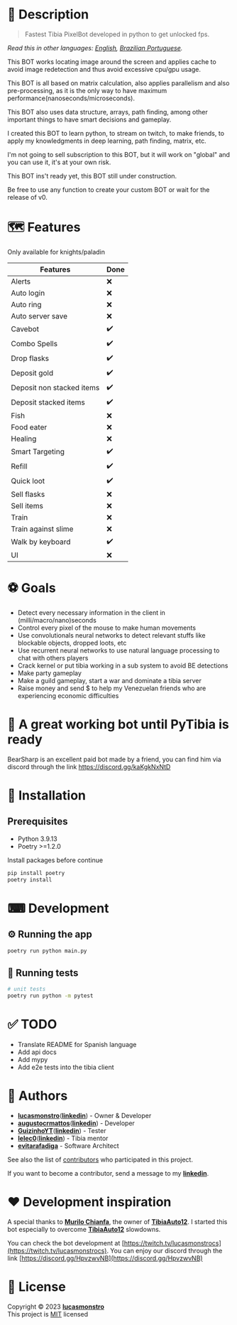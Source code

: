 # 📝 Description

> Fastest Tibia PixelBot developed in python to get unlocked fps.

_Read this in other languages: [English](README.md), [Brazilian Portuguese](README.pt-BR.md)._

This BOT works locating image around the screen and applies cache to avoid image redetection and thus avoid excessive cpu/gpu usage.

This BOT is all based on matrix calculation, also applies parallelism and also pre-processing, as it is the only way to have maximum performance(nanoseconds/microseconds).

This BOT also uses data structure, arrays, path finding, among other important things to have smart decisions and gameplay.

I created this BOT to learn python, to stream on twitch, to make friends, to apply my knowledgments in deep learning, path finding, matrix, etc.

I'm not going to sell subscription to this BOT, but it will work on "global" and you can use it, it's at your own risk.

This BOT ins't ready yet, this BOT still under construction.

Be free to use any function to create your custom BOT or wait for the release of v0.

# 🗺️ Features

Only available for knights/paladin

| Features                  | Done               |
| ------------------------- | ------------------ |
| Alerts                    | :x:                |
| Auto login                | :x:                |
| Auto ring                 | :x:                |
| Auto server save          | :x:                |
| Cavebot                   | :heavy_check_mark: |
| Combo Spells              | :heavy_check_mark: |
| Drop flasks               | :heavy_check_mark: |
| Deposit gold              | :heavy_check_mark: |
| Deposit non stacked items | :heavy_check_mark: |
| Deposit stacked items     | :heavy_check_mark: |
| Fish                      | :x:                |
| Food eater                | :x:                |
| Healing                   | :x:                |
| Smart Targeting           | :heavy_check_mark: |
| Refill                    | :heavy_check_mark: |
| Quick loot                | :heavy_check_mark: |
| Sell flasks               | :x:                |
| Sell items                | :x:                |
| Train                     | :x:                |
| Train against slime       | :x:                |
| Walk by keyboard          | :heavy_check_mark: |
| UI                        | :x:                |

# ⚽ Goals

- Detect every necessary information in the client in (milli/macro/nano)seconds
- Control every pixel of the mouse to make human movements
- Use convolutionals neural networks to detect relevant stuffs like blockable objects, dropped loots, etc
- Use recurrent neural networks to use natural language processing to chat with others players
- Crack kernel or put tibia working in a sub system to avoid BE detections
- Make party gameplay
- Make a guild gameplay, start a war and dominate a tibia server
- Raise money and send $ to help my Venezuelan friends who are experiencing economic difficulties

# 🦾 A great working bot until PyTibia is ready

BearSharp is an excellent paid bot made by a friend, you can find him via discord through the link https://discord.gg/kaKgkNxNtD

# 🧰 Installation

## Prerequisites

- Python 3.9.13
- Poetry >=1.2.0

Install packages before continue

```bash
pip install poetry
poetry install
```

# ⌨ Development

## ⚙ Running the app

```bash
poetry run python main.py
```

## 🧪 Running tests

```bash
# unit tests
poetry run python -m pytest
```

# ✅ TODO

- Translate README for Spanish language
- Add api docs
- Add mypy
- Add e2e tests into the tibia client

# 👷 Authors

- [**lucasmonstro**](http://github.com/lucasmonstro)([**linkedin**](https://www.linkedin.com/in/lucasmonstro/)) - Owner & Developer
- [**augustocrmattos**](http://github.com/augustocrmattos)([**linkedin**](https://www.linkedin.com/in/augustocrmattos/)) - Developer
- [**GuizinhoYT**](http://github.com/GuizinhoYT)([**linkedin**](https://www.linkedin.com/in/guilherme-gra%C3%A7a-3953231a2/)) - Tester
- [**lelec0**](https://github.com/lelec0)([**linkedin**](https://www.linkedin.com/in/max-miranda/)) - Tibia mentor
- [**evitarafadiga**](http://github.com/evitarafadiga) - Software Architect

See also the list of [contributors](../../graphs/contributors) who participated
in this project.

If you want to become a contributor, send a message to my [**linkedin**](https://www.linkedin.com/in/lucasmonstro/).

# ❤️ Development inspiration

A special thanks to [**Murilo Chianfa**](https://github.com/MuriloChianfa), the owner of [**TibiaAuto12**](https://github.com/MuriloChianfa/TibiaAuto12). I started this bot especially to overcome [**TibiaAuto12**](https://github.com/MuriloChianfa/TibiaAuto12) slowdowns.

You can check the bot development at [https://twitch.tv/lucasmonstrocs](https://twitch.tv/lucasmonstrocs).
You can enjoy our discord through the link [https://discord.gg/HpvzwvNB](https://discord.gg/HpvzwvNB)

# 📝 License

Copyright © 2023 [**lucasmonstro**](https://github.com/lucasmonstro)  
This project is [MIT](https://opensource.org/licenses/MIT) licensed
